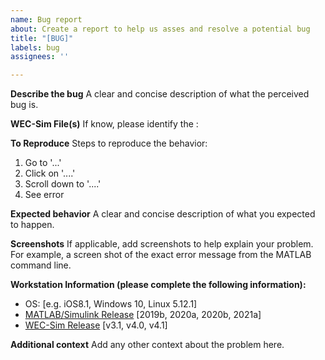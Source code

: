 ```yaml
---
name: Bug report
about: Create a report to help us asses and resolve a potential bug
title: "[BUG]"
labels: bug
assignees: ''

---
```


**Describe the bug**
A clear and concise description of what the perceived bug is.

**WEC-Sim File(s)**
If know, please identify the :

**To Reproduce**
Steps to reproduce the behavior:
1. Go to '...'
2. Click on '....'
3. Scroll down to '....'
4. See error

**Expected behavior**
A clear and concise description of what you expected to happen.

**Screenshots**
If applicable, add screenshots to help explain your problem. For example, a screen shot of the exact error message from the MATLAB command line.

**Workstation Information (please complete the following information):**
 - OS: [e.g. iOS8.1, Windows 10, Linux 5.12.1]
 - [MATLAB/Simulink Release](https://www.mathworks.com/help/matlab/release-notes.html) [2019b, 2020a, 2020b, 2021a]
 - [WEC-Sim Release](http://wec-sim.github.io/WEC-Sim/man/release_notes.html) [v3.1, v4.0, v4.1]

**Additional context**
Add any other context about the problem here.
